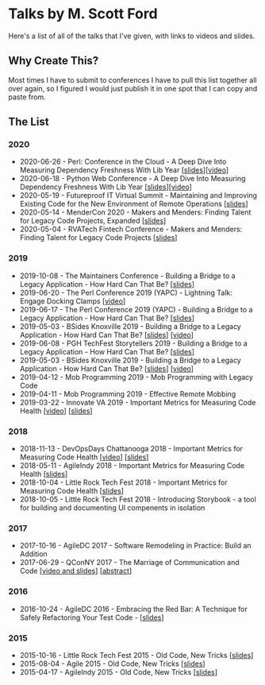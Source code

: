 # Talks by M. Scott Ford

Here's a list of all of the talks that I've given, with links to videos and slides.

## Why Create This?

Most times I have to submit to conferences I have to pull this list together all over again, so I figured I would just publish it in one spot that I can copy and paste from.

## The List

### 2020

* 2020-06-26 - Perl: Conference in the Cloud - A Deep Dive Into Measuring Dependency Freshness With Lib Year [[slides](https://www.slideshare.net/mscottford/a-deep-dive-into-measuring-dependency-freshness-with-lib-year)][[video](https://youtu.be/p6qgJ6oUDaE)]
* 2020-06-18 - Python Web Conference - A Deep Dive Into Measuring Dependency Freshness With Lib Year [[slides](https://www.slideshare.net/mscottford/a-deep-dive-into-measuring-dependency-freshness-with-lib-year)][[video](https://www.youtube.com/watch?v=JR9aRD1pmkQ)]
* 2020-05-19 - Futureproof IT Virtual Summit - Maintaining and Improving Existing Code for the New Environment of Remote Operations [[slides](https://www.slideshare.net/mscottford/makers-and-menders-finding-talent-for-legacy-code-projects)]
* 2020-05-14 - MenderCon 2020 - Makers and Menders: Finding Talent for Legacy Code Projects, Expanded [[slides](https://www.slideshare.net/mscottford/mendercon-2020-keynote-presentation)]
* 2020-05-04 - RVATech Fintech Conference - Makers and Menders: Finding Talent for Legacy Code Projects [[slides](https://www.slideshare.net/mscottford/makers-and-menders-finding-talent-for-legacy-code-projects)]

### 2019

* 2019-10-08 - The Maintainers Conference - Building a Bridge to a Legacy Application - How Hard Can That Be? [[slides](https://www.slideshare.net/mscottford/building-a-bridge-to-a-legacy-application-how-hard-can-that-be)]
* 2019-06-20 - The Perl Conference 2019 (YAPC) - Lightning Talk: Engage Docking Clamps [[video](https://www.youtube.com/watch?v=O0XJ1n6wnuI)]
* 2019-06-17 - The Perl Conference 2019 (YAPC) - Building a Bridge to a Legacy Application - How Hard Can That Be? [[slides](https://www.slideshare.net/mscottford/building-a-bridge-to-a-legacy-application-how-hard-can-that-be)]
* 2019-05-03 - BSides Knoxville 2019 - Building a Bridge to a Legacy Application - How Hard Can That Be? [[slides](https://www.slideshare.net/mscottford/building-a-bridge-to-a-legacy-application-how-hard-can-that-be)] [[video](https://www.youtube.com/watch?v=SO3RfVnbXJg)] 
* 2019-06-08 - PGH TechFest Storytellers 2019 - Building a Bridge to a Legacy Application - How Hard Can That Be? [[slides](https://www.slideshare.net/mscottford/building-a-bridge-to-a-legacy-application-how-hard-can-that-be)]
* 2019-05-03 - BSides Knoxville 2019 - Building a Bridge to a Legacy Application - How Hard Can That Be? [[slides](https://www.slideshare.net/mscottford/building-a-bridge-to-a-legacy-application-how-hard-can-that-be)] [[video](https://www.youtube.com/watch?v=c9rM2PPV52c)]
* 2019-04-12 - Mob Programming 2019 - Mob Programming with Legacy Code
* 2019-04-11 - Mob Programming 2019 - Effective Remote Mobbing 
* 2019-03-22 - Innovate VA 2019 - Important Metrics for Measuring Code Health [[video](https://www.youtube.com/watch?v=k2F-DHSvFmU)] [[slides](https://www.slideshare.net/mscottford/important-metrics-for-measuring-code-health%E2%80%AC)]

### 2018

* 2018-11-13 - DevOpsDays Chattanooga 2018 - Important Metrics for Measuring Code Health [[video](https://www.youtube.com/watch?v=k2F-DHSvFmU)] [[slides](https://www.slideshare.net/mscottford/important-metrics-for-measuring-code-health%E2%80%AC)]
* 2018-05-11 - AgileIndy 2018 - Important Metrics for Measuring Code Health [[slides](https://www.slideshare.net/mscottford/important-metrics-for-measuring-code-health%E2%80%AC)]
* 2018-10-04 - Little Rock Tech Fest 2018 - Important Metrics for Measuring Code Health [[slides](https://www.slideshare.net/mscottford/important-metrics-for-measuring-code-health%E2%80%AC)]
* 2018-10-05 - Little Rock Tech Fest 2018 - Introducing Storybook - a tool for building and documenting UI compenents in isolation

### 2017

* 2017-10-16 - AgileDC 2017 - Software Remodeling in Practice: Build an Addition
* 2017-06-29 - QConNY 2017 - The Marriage of Communication and Code [[video and slides](https://www.infoq.com/presentations/communication-code-marriage)] [[abstract](https://qconnewyork.com/ny2017/ny2017/presentation/marriage-communication-and-code.html)]

### 2016

* 2016-10-24 - AgileDC 2016 - Embracing the Red Bar: A Technique for Safely Refactoring Your Test Code - [[slides](https://www.slideshare.net/mscottford/embracing-the-red-bar-a-technique-for-safely-refactoring-your-test-suite)]

### 2015 

* 2015-10-16 - Little Rock Tech Fest 2015 - Old Code, New Tricks [[slides](https://www.slideshare.net/mscottford/old-code-new-tricks-75-minutes)]
* 2015-08-04 - Agile 2015 - Old Code, New Tricks [[slides](https://www.slideshare.net/mscottford/old-code-new-tricks-75-minutes)]
* 2015-04-17 - AgileIndy 2015 - Old Code, New Tricks [[slides](https://www.slideshare.net/mscottford/old-code-new-tricks-75-minutes)]
